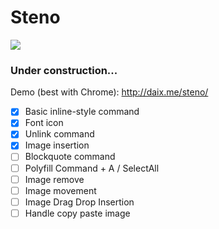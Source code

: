 # Steno

![](http://7d9o0k.com1.z0.glb.clouddn.com/steno-editor.png)

### Under construction...

Demo (best with Chrome): http://daix.me/steno/

- [x] Basic inline-style command
- [x] Font icon
- [x] Unlink command
- [x] Image insertion
- [ ] Blockquote command
- [ ] Polyfill Command + A / SelectAll
- [ ] Image remove
- [ ] Image movement
- [ ] Image Drag Drop Insertion
- [ ] Handle copy paste image
